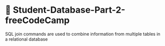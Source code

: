 # 📖 Student-Database-Part-2-freeCodeCamp

SQL join commands are used to combine information from multiple tables in a relational database
